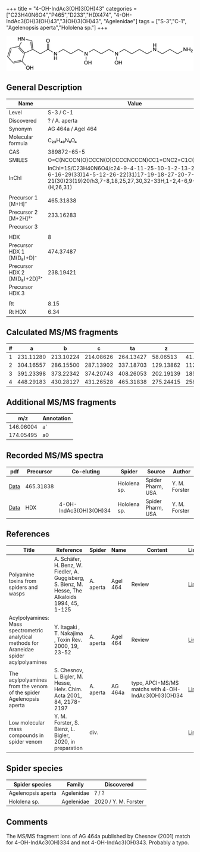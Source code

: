 +++
title = "4-OH-IndAc3(OH)3(OH)43"
categories = ["C23H40N6O4","P465","D233","HDX474",
"4-OH-IndAc3(OH)3(OH)43","3(OH)3(OH)43",
"Agelenidae"]
tags = ["S-3","C-1",
"Agelenopsis aperta","Hololena sp."]
+++

![](/img/4-OH-IndAc3(OH)3(OH)43.png)

## General Description

| Name                        | Value              |
|-----------------------------|--------------------|
| Level                       | S-3 / C-1                |
| Discovered                  | ? / A. aperta      |
| Synonym                     | AG 464a / Agel 464 |
| Molecular formula           | C₂₃H₄₀N₆O₄         |
| CAS                         | 389872-65-5        |
| SMILES | O=C(NCCCN(O)CCCN(O)CCCCNCCCN)CC1=CNC2=C1C(O)=CC=C2  |
| InChI  | InChI=1S/C23H40N6O4/c24-9-4-11-25-10-1-2-13-28(32)15-6-16-29(33)14-5-12-26-22(31)17-19-18-27-20-7-3-8-21(30)23(19)20/h3,7-8,18,25,27,30,32-33H,1-2,4-6,9-17,24H2,(H,26,31)  |
|                             |                    |
| Precursor 1 [M+H]⁺          | 465.31838        |
| Precursor 2 [M+2H]²⁺        | 233.16283        |
| Precursor 3                 |                  |
|                             |                  |
| HDX                         | 8                |
| Precursor HDX 1 [M(D₈)+D]⁺   | 474.37487        |
| Precursor HDX 2 [M(D₈)+2D]²⁺ | 238.19421        |
| Precursor HDX 3             |                    |
|                             |                    |
| Rt                          | 8.15                   |
| Rt HDX                      | 6.34                   |

## Calculated MS/MS fragments

| # | a         | b         | c         | ta        | z         | y         | tz        |
|---|-----------|-----------|-----------|-----------|-----------|-----------|-----------|
| 1 | 231.11280 | 213.10224 | 214.08626 | 264.13427 | 58.06513 | 41.03858 | 75.09167 |
| 2 | 304.16557 | 286.15500 | 287.13902 | 337.18703 | 129.13862 | 112.11208 | 162.16009 |
| 3 | 391.23398 | 373.22342 | 374.20743 | 408.26053 | 202.19139 | 185.16484 | 235.21285 |
| 4 | 448.29183 | 430.28127 | 431.26528 | 465.31838 | 275.24415 | 258.21760 | 292.27070 |

## Additional MS/MS fragments

| m/z       | Annotation |
|-----------|------------|
| 146.06004    | a'   |
| 174.05495    | a0   |

## Recorded MS/MS spectra

| pdf | Precursor | Co-eluting | Spider | Source | Author |
|-----|-----------|------------|--------|--------|--------|
| [Data](/pdf/Hololena-sp/465_4-OH-IndAc3(OH)3(OH)43_Ho-sp.pdf) | 465.31838 |           | Hololena sp. | Spider Pharm, USA | Y. M. Forster |
| [Data](/pdf/Hololena-sp/465_4-OH-IndAc3(OH)3(OH)34_4-OH-IndAc3(OH)3(OH)43_Ho-sp_HDX.pdf) | HDX | 4-OH-IndAc3(OH)3(OH)34          | Hololena sp. | Spider Pharm, USA | Y. M. Forster |

## References

| Title                                                                                     | Reference                                                                                         | Spider    | Name     | Content                                             | Link                                                                                                                          |
|-------------------------------------------------------------------------------------------|---------------------------------------------------------------------------------------------------|-----------|----------|-----------------------------------------------------|-------------------------------------------------------------------------------------------------------------------------------|
| Polyamine toxins from spiders and wasps                                                   | A. Schäfer, H. Benz, W. Fiedler, A. Guggisberg, S. Bienz, M. Hesse, The Alkaloids 1994, 45, 1-125 | A. aperta | Agel 464 | Review                                              | [Link](https://www.sciencedirect.com/science/article/pii/S009995980860276X)                                                   |
| Acylpolyamines: Mass spectrometric analytical methods for Araneidae spider acylpolyamines | Y. Itagaki , T. Nakajima , Toxin Rev. 2000, 19, 23-52                                             | A. aperta | Agel 464 | Review                                              | [Link](https://www.tandfonline.com/doi/abs/10.1081/TXR-100100314)                                                             |
| The acylpolyamines from the venom of the spider Agelenopsis aperta                        | S. Chesnov, L. Bigler, M. Hesse, Helv. Chim. Acta 2001, 84, 2178-2197                             | A. aperta | AG 464a  | typo, APCI-MS/MS matchs with 4-OH-IndAc3(OH)3(OH)34 | [Link](https://onlinelibrary.wiley.com/doi/abs/10.1002/1522-2675%2820010815%2984%3A8%3C2178%3A%3AAID-HLCA2178%3E3.0.CO%3B2-N) |
| Low molecular mass compounds in spider venom      | Y. M. Forster, S. Bienz, L. Bigler, 2020, in preparation          | div.       |   |   | [Link](unknown) |

## Spider species

| Spider species     | Family     | Discovered |
|--------------------|------------|------------|
| Agelenopsis aperta | Agelenidae | ? / ?      |
| Hololena sp. | Agelenidae | 2020 / Y. M. Forster |

## Comments

The MS/MS fragment ions of AG 464a published by Chesnov (2001) match for 4-OH-IndAc3(OH)334 and not 4-OH-IndAc3(OH)343. Probably a typo.
